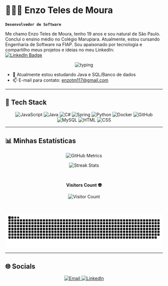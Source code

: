 # 👩🏻‍💻 Enzo Teles de Moura

**`Desenvolvedor de Software`**

Me chamo Enzo Teles de Moura, tenho 19 anos e sou natural de São Paulo. Concluí o ensino médio no Colégio Marupiara. Atualmente, estou cursando Engenharia de Software na FIAP. Sou apaixonado por tecnologia e compartilho meus projetos e ideias no meu LinkedIn:  
[![LinkedIn Badge](https://img.shields.io/badge/LinkedIn-0A66C2?logo=linkedin&style=for-the-badge)](https://www.linkedin.com/in/enzo-teles-de-moura-64ba49291/)

<!-- TYPING SVG -->
<p align="center">
  <img src="https://readme-typing-svg.herokuapp.com?font=Fira+Code&size=24&pause=1000&color=02D9F7&width=700&lines=Bem-vindo!;Confira+meus+projetos!;Vamos+colaborar!" alt="typing"/>
</p>

- 🌱 Atualmente estou estudando Java e SQL/Banco de dados  
- 📫 E-mail para contato: [enzotm117@gmail.com](mailto:enzotm117@gmail.com)

---

## 🚀 Tech Stack  
<p align="center">
  <img src="https://img.shields.io/badge/JavaScript-ES6-yellow?logo=javascript" alt="JavaScript"/>  
  <img src="https://img.shields.io/badge/Java-17-007396?logo=java" alt="Java"/>  
  <img src="https://img.shields.io/badge/C%23-9b4f96?logo=c-sharp" alt="C#"/>  
  <img src="https://img.shields.io/badge/Spring-Boot-6db33f?logo=spring-boot" alt="Spring"/>  
  <img src="https://img.shields.io/badge/Python-3670A0?logo=python" alt="Python"/>  
  <img src="https://img.shields.io/badge/Docker-2496ED?logo=docker" alt="Docker"/>  
  <img src="https://img.shields.io/badge/GitHub-181717?logo=github" alt="GitHub"/>  
  <img src="https://img.shields.io/badge/MySQL-4479A1?logo=mysql" alt="MySQL"/>
  <img src="https://img.shields.io/badge/HTML5-E34F26?logo=html5" alt="HTML"/>  
  <img src="https://img.shields.io/badge/CSS3-1572B6?logo=css3" alt="CSS"/>  
</p>

---

## 📊 Minhas Estatísticas  

<p align="center">
  <img width="600" src="https://github-profile-summary-cards.vercel.app/api/cards/profile-details?username=EnzoTM1170&theme=github_dark" alt="GitHub Metrics"/>
</p>

<p align="center">
  <img src="https://github-readme-streak-stats.herokuapp.com?user=EnzoTM1170&theme=tokyonight_duo&hide_border=true" alt="Streak Stats"/>
</p>

<div align="center">
  <br>
  <p align="center"><b>Visitors Count 👽</b></p>
  <p align="center">
    <img src="https://profile-counter.glitch.me/EnzoTM1170/count.svg" alt="Visitor Count"/>
  </p>
  <br>
</div>

<p align="center">
  <img src="https://github.com/Platane/snk/raw/output/github-contribution-grid-snake.svg" alt="GitHub Snake"/>
</p>

---

## 🌐 Socials

<p align="center">
  <a href="mailto:enzotm117@gmail.com">
    <img src="https://img.shields.io/badge/Email-D14836?logo=gmail&style=for-the-badge" alt="Email"/>
  </a>
  <a href="https://www.linkedin.com/in/enzo-teles-de-moura-64ba49291/">
    <img src="https://img.shields.io/badge/LinkedIn-0A66C2?logo=linkedin&style=for-the-badge" alt="LinkedIn"/>
  </a>
</p>
